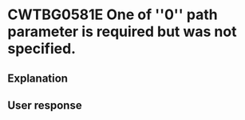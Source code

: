 # CWTBG0581E One of ''0'' path parameter is required but was not specified.

## Explanation

## User response